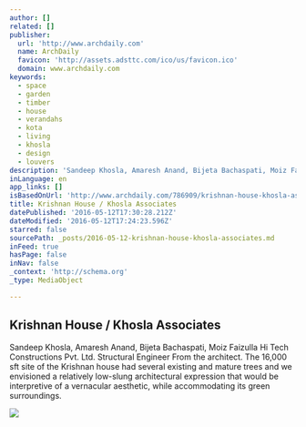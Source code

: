 ```yaml
---
author: []
related: []
publisher:
  url: 'http://www.archdaily.com'
  name: ArchDaily
  favicon: 'http://assets.adsttc.com/ico/us/favicon.ico'
  domain: www.archdaily.com
keywords:
  - space
  - garden
  - timber
  - house
  - verandahs
  - kota
  - living
  - khosla
  - design
  - louvers
description: 'Sandeep Khosla, Amaresh Anand, Bijeta Bachaspati, Moiz Faizulla Hi Tech Constructions Pvt. Ltd. Structural Engineer From the architect. The 16,000 sft site of the Krishnan house had several existing and mature trees and we envisioned a relatively low-slung architectural expression that would be interpretive of a vernacular aesthetic, while accommodating its green surroundings.'
inLanguage: en
app_links: []
isBasedOnUrl: 'http://www.archdaily.com/786909/krishnan-house-khosla-associates?utm_medium=email&utm_source=flipboard'
title: Krishnan House / Khosla Associates
datePublished: '2016-05-12T17:30:28.212Z'
dateModified: '2016-05-12T17:24:23.596Z'
starred: false
sourcePath: _posts/2016-05-12-krishnan-house-khosla-associates.md
inFeed: true
hasPage: false
inNav: false
_context: 'http://schema.org'
_type: MediaObject

---
```

<article style=""><h1>Krishnan House / Khosla Associates</h1><p>Sandeep Khosla, Amaresh Anand, Bijeta Bachaspati, Moiz Faizulla Hi Tech Constructions Pvt. Ltd. Structural Engineer From the architect. The 16,000 sft site of the Krishnan house had several existing and mature trees and we envisioned a relatively low-slung architectural expression that would be interpretive of a vernacular aesthetic, while accommodating its green surroundings.</p><img src="http://images.adsttc.com/media/images/572b/d76e/e58e/ce04/8100/001a/large_jpg/krishnan25.jpg?1462490986" /></article>